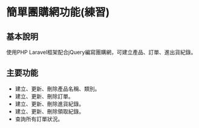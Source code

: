 # 簡單團購網功能(練習)

## 基本說明
使用PHP Laravel框架配合jQuery編寫團購網，可建立產品、訂單、進出貨紀錄。

## 主要功能
* 建立、更新、刪除產品名稱、類別。
* 建立、更新、刪除訂單。
* 建立、更新、刪除進貨紀錄。
* 建立、更新、刪除領取紀錄。
* 查詢所有訂單狀況。

